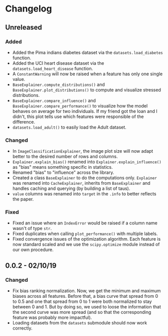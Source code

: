 # Changelog

## Unreleased

### Added

* Added the Pima indians diabetes dataset via the `datasets.load_diabetes` function.
* Added the UCI heart disease dataset via the `datasets.load_heart_disease` function.
* A `ConstantWarning` will now be raised when a feature has only one single value.
* `BaseExplainer.compute_distributions()` and `BaseExplainer.plot_distributions()` to compute and visualize stressed distributions.
* `BaseExplainer.compare_influence()` and `BaseExplainer.compare_performance()` to visualize how the model behaves on average for two individuals. If my friend got the loan and I didn't, this plot tells use which features were responsible of the difference.
* `datasets.load_adult()` to easily load the Adult dataset.

### Changed

* In `ImageClassificationExplainer`, the image plot size will now adapt better to the desired number of rows and columns.
* `Explainer.explain_bias()` renamed into `Explainer.explain_influence()` as "bias" means something specific in statistics.
* Renamed "bias" to "influence" across the library.
* Created a class `BaseExplainer` to do the computations only. `Explainer` was renamed into `CacheExplainer`, inherits from `BaseExplainer` and handles caching and querying (by building a list of taus).
* `value` columns was renamed into `target` in the `.info` to better reflects the paper.

### Fixed

* Fixed an issue where an `IndexError` would be raised if a column name wasn't of type `str`.
* Fixed duplicates when calling `plot_performance()` with multiple labels.
* Fixed convergence issues of the optimization algorithm. Each feature is now standard scaled and we use the `scipy.optimize` module instead of our own procedure.

## 0.0.2 - 02/10/19

### Changed

* Fix bias ranking normalization. Now, we get the minimum and maximum biases
across all features. Before that, a bias curve that spread from 0 to 0.5
and one that spread from 0 to 1 were both normalized to stay between 0 and 1. But
by doing so, we used to loose the information that the second curve was more spread
(and so that the corresponding feature was probably more impactful).
* Loading datasets from the `datasets` submodule should now work correctly.
